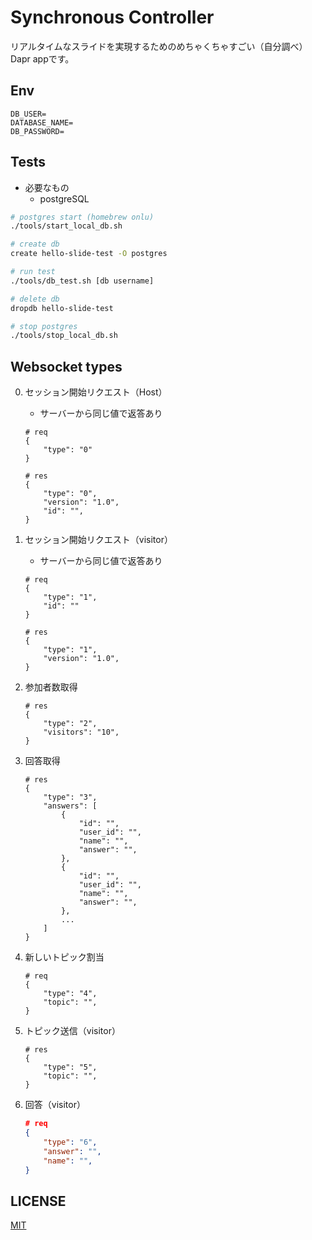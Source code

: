 # Synchronous Controller

リアルタイムなスライドを実現するためのめちゃくちゃすごい（自分調べ）Dapr appです。

## Env

```env
DB_USER=
DATABASE_NAME=
DB_PASSWORD=
```

## Tests

- 必要なもの
  - postgreSQL

```bash
# postgres start (homebrew onlu)
./tools/start_local_db.sh

# create db
create hello-slide-test -O postgres

# run test
./tools/db_test.sh [db username]

# delete db
dropdb hello-slide-test

# stop postgres
./tools/stop_local_db.sh
```

## Websocket types

0. セッション開始リクエスト（Host）
   - サーバーから同じ値で返答あり

   ```jsonc
   # req
   {
       "type": "0"
   }

   # res
   {
       "type": "0",
       "version": "1.0",
       "id": "",
   }
   ```

1. セッション開始リクエスト（visitor）
   - サーバーから同じ値で返答あり

   ```jsonc
   # req
   {
       "type": "1",
       "id": ""
   }

   # res
   {
       "type": "1",
       "version": "1.0",
   }
   ```

2. 参加者数取得

    ```jsonc
    # res
    {
        "type": "2",
        "visitors": "10",
    }
    ```

3. 回答取得

    ```jsonc
    # res
    {
        "type": "3",
        "answers": [
            {
                "id": "",
                "user_id": "",
                "name": "",
                "answer": "",
            },
            {
                "id": "",
                "user_id": "",
                "name": "",
                "answer": "",
            },
            ...
        ]
    }
    ```

4. 新しいトピック割当

    ```jsonc
    # req
    {
        "type": "4",
        "topic": "",
    }
    ```

5. トピック送信（visitor）

    ```jsonc
    # res
    {
        "type": "5",
        "topic": "",
    }
    ```

6. 回答（visitor）

    ```json
    # req
    {
        "type": "6",
        "answer": "",
        "name": "",
    }
    ```

## LICENSE

[MIT](./LICENSE)
